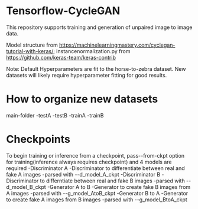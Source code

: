 # Tensorflow-CycleGAN
This repository supports training and generation of unpaired image to image data.

Model structure from https://machinelearningmastery.com/cyclegan-tutorial-with-keras/; instancenormalization.py from https://github.com/keras-team/keras-contrib

Note: Default Hyperparameters are fit to the horse-to-zebra dataset.  New datasets will likely require hyperparameter fitting for good results.

# How to organize new datasets
main-folder
  -testA
  -testB
  -trainA
  -trainB
  
# Checkpoints
To begin training or inference from a checkpoint, pass--from-ckpt option for training(inference always requires checkpoint) and 4 models are required
  -Discriminator A
    -Discriminator to differentiate between real and fake A images
    -parsed with --d_model_A_ckpt
  -Discriminator B
    -Discriminator to differntiate between real and fake B images
    -parsed with --d_model_B_ckpt
  -Generator A to B
    -Generator to create fake B images from A images
    -parsed with --g_model_AtoB_ckpt
  -Generator B to A
    -Generator to create fake A images from B images
    -parsed with --g_model_BtoA_ckpt

